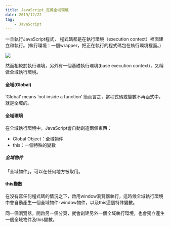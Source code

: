 ```yaml
---
title: JavaScript_定義全域環境
date: 2019/12/22
tag: 
    - JavaScript
---
```


一旦執行JavaScript程式， 程式碼都是在執行環境（execution context）裡面建立和執行。(執行環境：一個wrapper，把正在執行的程式碼包在執行環境裡面。)

![](https://i.imgur.com/0HalHZg.png)


然而相較於執行環境，另外有一個基礎執行環境(base execution context)，又稱做全域執行環境。


#### 全域(Global)
‘Global’ means ‘not inside a function’
簡而言之，當程式碼或變數不再函式中，就是全域的。

#### 全域環境
在全域執行環境中，JavaScript會自動創造兩個東西：

- Global Object：全域物件
- this：一個特殊的變數

##### 全域物件
「全域物件」，可以在任何地方被取用。


#### this變數
在沒有寫任何程式碼的情況之下，啟用window瀏覽器執行，這時候全域執行環境中會自動產生一個全域物件-window物件，以及this這個特殊變數。

同一個瀏覽器，開啟另一個分頁，就會創建另外一個全域執行環境，也會獨立產生一個全域物件及this變數。



